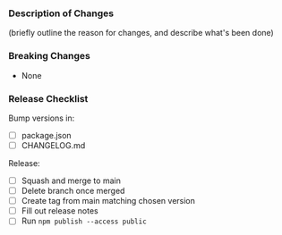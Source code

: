 ### Description of Changes

(briefly outline the reason for changes, and describe what's been done)

### Breaking Changes

- None

### Release Checklist

Bump versions in:

- [ ] package.json
- [ ] CHANGELOG.md

Release:

- [ ] Squash and merge to main
- [ ] Delete branch once merged
- [ ] Create tag from main matching chosen version
- [ ] Fill out release notes
- [ ] Run `npm publish --access public`
